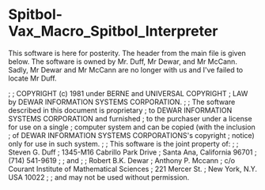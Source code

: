 # Spitbol-Vax_Macro_Spitbol_Interpreter

This software is here for posterity. The header from the main file is given 
below. The software is owned by Mr. Duff, Mr Dewar, and Mr McCann. Sadly,
Mr Dewar and Mr McCann are no longer with us and I've failed to locate Mr
Duff. 

;
;	COPYRIGHT (c) 1981 under BERNE and UNIVERSAL COPYRIGHT
;	LAW by DEWAR INFORMATION SYSTEMS CORPORATION.
;
;	The software described in this document is proprietary
;	to DEWAR INFORMATION SYSTEMS CORPORATION and furnished
;	to the purchaser under a license  for use on a  single
;	computer  system and can be copied (with the inclusion
;	of DEWAR INFORMATION SYSTEMS  CORPORATIONS's copyright 
;	notice) only for use in such system.
;
;	This software is the joint property of:
;
;		Steven G. Duff
;		1345-M16 Cabrillo Park Drive
;		Santa Ana, California  96701
;		(714) 541-9619
;
;		and
;
;		Robert B.K. Dewar
;		Anthony P. Mccann
;		c/o Courant Institute of Mathematical Sciences
;		221 Mercer St.
;		New York, N.Y.  USA  10022
;
;	and may not be used without permission.
